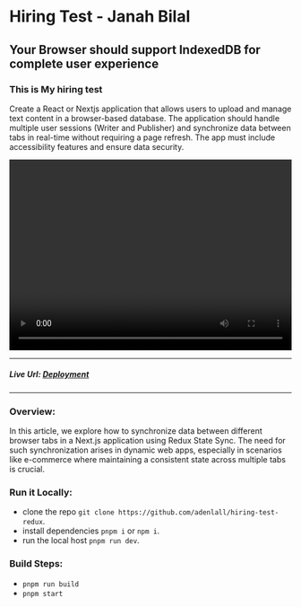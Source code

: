 # Hiring Test - Janah Bilal


## Your Browser should support IndexedDB for complete user experience


### This is My hiring test
Create a React or Nextjs application that allows users to upload and manage text content in a
browser-based database. The application should handle multiple user sessions (Writer and
Publisher) and synchronize data between tabs in real-time without requiring a page refresh. The
app must include accessibility features and ensure data security.

<video width="100%" height="340" controls>
  <source src="./public/hiring-test.webm" type="video/mp4">
</video>

<hr />

##### Live Url: [Deployment](https://hiring-test-redux.vercel.app/)

<hr />

### Overview: 
In this article, we explore how to synchronize data between different browser tabs in a Next.js application using Redux State Sync. The need for such synchronization arises in dynamic web apps, especially in scenarios like e-commerce where maintaining a consistent state across multiple tabs is crucial.

### Run it Locally:

- clone the repo `git clone https://github.com/adenlall/hiring-test-redux`.
- install dependencies `pnpm i` or `npm i`.
- run the local host `pnpm run dev`.

### Build Steps:
 - `pnpm run build`
 - `pnpm start`
